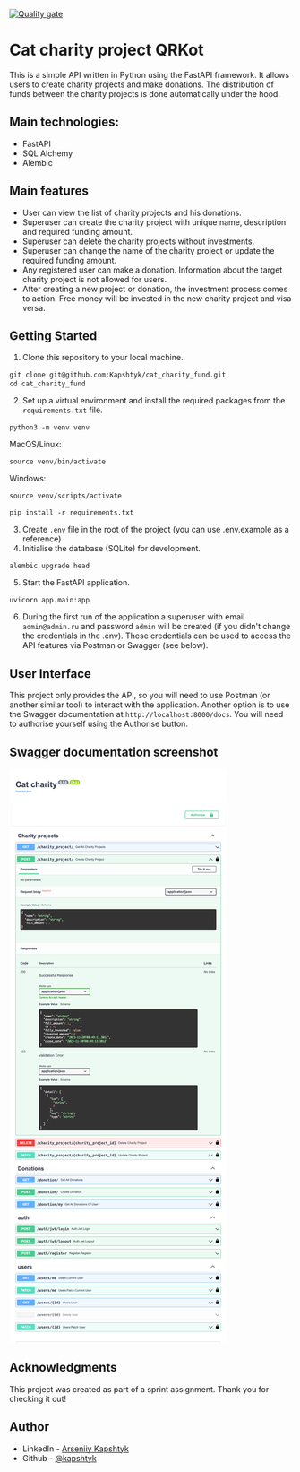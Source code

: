 [![Quality gate](https://sonarcloud.io/api/project_badges/quality_gate?project=Kapshtyk_cat_charity_fund)](https://sonarcloud.io/summary/new_code?id=Kapshtyk_cat_charity_fund)

# Cat charity project QRKot
This is a simple API written in Python using the FastAPI framework. It allows users to create charity projects and make donations. The distribution of funds between the charity projects is done automatically under the hood.

## Main technologies:
- FastAPI
- SQL Alchemy
- Alembic

## Main features
- User can view the list of charity projects and his donations.
- Superuser can create the charity project with unique name, description and required funding amount.
- Superuser can delete the charity projects without investments.
- Superuser can change the name of the charity project or update the required funding amount.
- Any registered user can make a donation. Information about the target charity project is not allowed for users.
- After creating a new project or donation, the investment process comes to action. Free money will be invested in the new charity project and visa versa.

## Getting Started

1. Clone this repository to your local machine.
```
git clone git@github.com:Kapshtyk/cat_charity_fund.git
cd cat_charity_fund
```
2. Set up a virtual environment and install the required packages from the `requirements.txt` file.
```
python3 -m venv venv
```
MacOS/Linux:
```
source venv/bin/activate
```
Windows:
```
source venv/scripts/activate
```
```
pip install -r requirements.txt
```
3. Create `.env` file in the root of the project (you can use .env.example as a reference)
4. Initialise the database (SQLite) for development.
```
alembic upgrade head
```
5. Start the FastAPI application.
```
uvicorn app.main:app
```
6. During the first run of the application a superuser with email `admin@admin.ru` and password `admin` will be created (if you didn't change the credentials in the .env). These credentials can be used to access the API features via Postman or Swagger (see below).

## User Interface

This project only provides the API, so you will need to use Postman (or another similar tool) to interact with the application. Another option is to use the Swagger documentation at `http://localhost:8000/docs`. You will need to authorise yourself using the Authorise button.

## Swagger documentation screenshot

![desktop](https://github.com/Kapshtyk/cat_charity_fund/blob/master/screenshots/localhost_8000_docs.png?raw=true)

## Acknowledgments

This project was created as part of a sprint assignment. Thank you for checking it out!

## Author
- LinkedIn - [Arseniiy Kapshtyk](https://www.linkedin.com/in/kapshtyk/)
- Github - [@kapshtyk](https://github.com/Kapshtyk)
